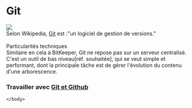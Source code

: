 
<head> 
   <title>
   Git, mode d'emploi
   </title>
</head>
<body>
<h1>Git</h1>
   <img src="https://upload.wikimedia.org/wikipedia/commons/thumb/e/e0/Git-logo.svg/200px-Git-logo.svg.png">
<br>
    Selon Wikipedia, <a href="https://fr.wikipedia.org/wiki/Git">Git</a> est :"un logiciel de gestion de versions."
<br>
<br>
   Particularités techniques
<br>   
   Similaire en cela à BitKeeper, Git ne repose pas sur un serveur centralisé. 
<br> 
   C'est un outil de bas niveau[réf. souhaitée], qui se veut simple et performant, dont la principale tâche est de gérer l'évolution du contenu d'une arborescence.
<br>   
   <h3> Travailler avec <a href="github.html">Git et Github</a> </h3>  
    
    </body>
    

